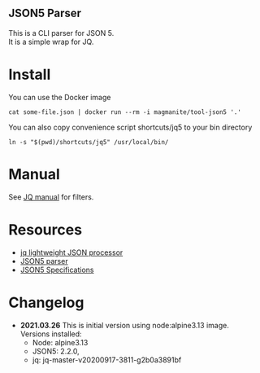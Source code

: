 ## JSON5 Parser ##
This is a CLI parser for JSON 5.\
It is a simple wrap for JQ.

# Install
You can use the Docker image
```
cat some-file.json | docker run --rm -i magmanite/tool-json5 '.'
```

You can also copy convenience script shortcuts/jq5 to your bin directory
```
ln -s "$(pwd)/shortcuts/jq5" /usr/local/bin/
```

# Manual
See [JQ manual](https://stedolan.github.io/jq/manual/) for filters.

# Resources
* [jq lightweight JSON processor](https://stedolan.github.io/jq/)
* [JSON5 parser](https://json5.org/)
* [JSON5 Specifications](https://spec.json5.org/)

# Changelog
* **2021.03.26** This is initial version using node:alpine3.13 image.\
  Versions installed:
  * Node: alpine3.13
  * JSON5: 2.2.0,
  * jq: jq-master-v20200917-3811-g2b0a3891bf

